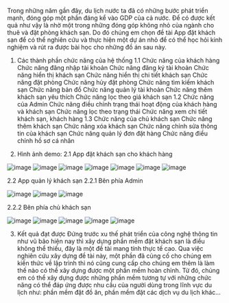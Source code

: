 Trong những năm gần đây, du lịch nước ta đã có những bước phát triển mạnh, đóng góp một phần đáng kể vào GDP của cả nước. Để có được kết quả như vậy là nhờ một trong những đóng góp không nhỏ của ngành cho thuê và đặt phòng khách sạn. Do đó chúng em chọn đề tài App đặt khách sạn để có thể nghiên cứu và thực hiện một dự án nhỏ để có thể học hỏi kinh nghiệm và rút ra được bài học cho những đồ án sau này.

1. Các thành phần chức năng của hệ thống
1.1 Chức năng của khách hàng
Chức năng đăng nhập tài khoản
Chức năng đăng ký tài khoản
Chức năng hiển thị khách sạn 
Chức năng hiển thị chi tiết khách sạn
Chức năng đặt phòng 
Chức năng hủy đặt phòng 
Chức năng tìm kiếm khách sạn
Chức năng bản đồ
Chức năng quản lý tài khoản 
Chức năng thêm khách sạn yêu thích
Chức năng lọc theo giá khách sạn
1.2 Chức năng của Admin
Chức năng điều chỉnh trạng thái hoạt động của khách hàng và khách sạn
Chức năng lọc theo trạng thái
Chức năng xem chi tiết khách sạn, khách hàng
1.3 Chức năng của chủ khách sạn
Chức năng thêm khách sạn 
Chức năng xóa khách sạn
Chức năng chỉnh sửa thông tin của khách sạn
Chức năng quản lý đơn đặt hàng
Chức năng điều chỉnh hồ sơ cá nhân 

2. Hình ảnh demo:
2.1 App đặt khách sạn cho khách hàng

![image](https://user-images.githubusercontent.com/106511965/226413624-153ba982-4219-442e-8d24-a50691d601f1.png)
![image](https://user-images.githubusercontent.com/106511965/226413668-fd0b1400-3682-4c02-b366-8569a8b0e129.png)
![image](https://user-images.githubusercontent.com/106511965/226413699-34c45991-99aa-4119-9b57-78538662ce1c.png)
![image](https://user-images.githubusercontent.com/106511965/226413737-778a722a-0822-476a-8d0a-e01d0a375713.png)
![image](https://user-images.githubusercontent.com/106511965/226413752-a5da9b39-4939-4502-829c-d51736c84be0.png)
![image](https://user-images.githubusercontent.com/106511965/226413770-e5d40d43-8214-48bf-823d-32556e553b1d.png)
![image](https://user-images.githubusercontent.com/106511965/226413803-545b3953-fc4b-456c-97a2-2aa5dd0492fa.png)

2.2 App quản lý khách sạn
2.2.1 Bên phía Admin

![image](https://user-images.githubusercontent.com/106511965/226413854-91b6a293-8dd0-4ed7-ac2f-5b77a9fdfb75.png)
![image](https://user-images.githubusercontent.com/106511965/226413874-f2358897-326e-4c6b-ac4b-df298a1ea0f3.png)
![image](https://user-images.githubusercontent.com/106511965/226413917-63890c20-0bf2-4038-8d36-dfda2773f623.png)

2.2.2 Bên phía chủ khách sạn

![image](https://user-images.githubusercontent.com/106511965/226414429-a8dae6bb-7c76-4e43-83b7-b03a08a43590.png)
![image](https://user-images.githubusercontent.com/106511965/226414450-541cac09-5398-4d5c-9904-1e67a706da03.png)
![image](https://user-images.githubusercontent.com/106511965/226414485-bbe7d408-a542-482d-a08d-5b8bcdb555a0.png)
![image](https://user-images.githubusercontent.com/106511965/226414502-87b3057d-42d7-4242-b242-fcfcc4911665.png)
![image](https://user-images.githubusercontent.com/106511965/226414589-fec32c5e-82ea-4f7f-a8ad-bd4937944dd9.png)

3. Kết quả đạt được
Đứng trước xu thế phát triển của công nghệ thông tin như vũ bão hiện nay thì xây dựng phần mềm đặt khách sạn là điều không thể thiếu, đây là một đề tài mang tính thực tế cao. Qua việc nghiên cứu xây dựng đề tài này, một phần đã củng cố cho chúng em kiến thức về lập trình thì nó cũng cung cấp cho chúng em thêm là làm thế nào có thể xây dựng được một phần mềm hoàn chỉnh. Từ đó, chúng em có thể xây dựng được những phần mềm tương tự với những chức năng có thể đáp ứng được nhu cầu của người dùng trong lĩnh vực du lịch như: phần mềm đặt đồ ăn, phần mềm đặt các dịch vụ du lịch khác…
